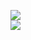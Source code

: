 [![](https://img.shields.io/badge/Made%20With-Github%20Spray-lightgrey.svg?style=for-the-badge&logo=github)](https://github.com/Annihil/github-spray#2738)  
[![](https://i.imgur.com/2DrTn0Z.gif)](https://github.com/Annihil/github-spray)